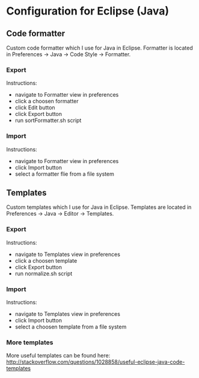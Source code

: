 # Configuration for Eclipse (Java) #

## Code formatter ##
Custom code formatter which I use for Java in Eclipse. Formatter is located in Preferences -> Java -> Code Style ->  Formatter.

### Export ###
Instructions:
- navigate to Formatter view in preferences
- click a choosen formatter
- click Edit button
- click Export button
- run sortFormatter.sh script

### Import ###
Instructions:
- navigate to Formatter view in preferences
- click Import button
- select a formatter flie from a file system

## Templates ##
Custom templates which I use for Java in Eclipse. Templates are located in Preferences -> Java -> Editor ->  Templates.

### Export ###
Instructions:
- navigate to Templates view in preferences
- click a choosen template
- click Export button
- run normalize.sh script

### Import ###
Instructions:
- navigate to Templates view in preferences
- click Import button
- select a choosen template from a file system
 
### More templates ###
More useful templates can be found here: http://stackoverflow.com/questions/1028858/useful-eclipse-java-code-templates
